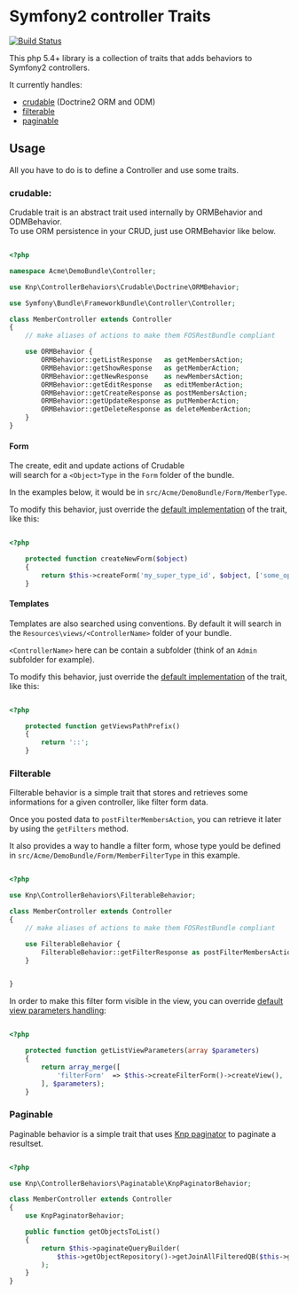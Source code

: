 # Symfony2 controller Traits

[![Build Status](https://secure.travis-ci.org/KnpLabs/ControllerBehaviors.png)](http://travis-ci.org/KnpLabs/ControllerBehaviors)


This php 5.4+ library is a collection of traits 
that adds behaviors to Symfony2 controllers.

It currently handles:

 * [crudable](#crudable) (Doctrine2 ORM and ODM)
 * [filterable](#filterable)
 * [paginable](#paginable)


## Usage

All you have to do is to define a Controller and use some traits.

<a name="crudable" id="crudable"></a>
### crudable:

Crudable trait is an abstract trait used internally by ORMBehavior and ODMBehavior.  
To use ORM persistence in your CRUD, just use ORMBehavior like below.


``` php

<?php

namespace Acme\DemoBundle\Controller;

use Knp\ControllerBehaviors\Crudable\Doctrine\ORMBehavior;

use Symfony\Bundle\FrameworkBundle\Controller\Controller;

class MemberController extends Controller
{
    // make aliases of actions to make them FOSRestBundle compliant

    use ORMBehavior {
        ORMBehavior::getListResponse   as getMembersAction;
        ORMBehavior::getShowResponse   as getMemberAction;
        ORMBehavior::getNewResponse    as newMembersAction;
        ORMBehavior::getEditResponse   as editMemberAction;
        ORMBehavior::getCreateResponse as postMembersAction;
        ORMBehavior::getUpdateResponse as putMemberAction;
        ORMBehavior::getDeleteResponse as deleteMemberAction;
    }
}

```


#### Form

The create, edit and update actions of Crudable  
will search for a `<Object>Type` in the `Form` folder of the bundle.

In the examples below, it would be in `src/Acme/DemoBundle/Form/MemberType`.

To modify this behavior, just override
the [default implementation](https://github.com/KnpLabs/ControllerBehaviors/blob/master/src/Knp/ControllerBehaviors/Crudable/CrudableBehavior.php#L544) 
of the trait, like this:

``` php

<?php

    protected function createNewForm($object)
    {
        return $this->createForm('my_super_type_id', $object, ['some_option' => true]);
    }

```

#### Templates

Templates are also searched using conventions. By default it will search in the `Resources\views/<ControllerName>` folder of your bundle.

`<ControllerName>` here can be contain a subfolder (think of an `Admin` subfolder for example).

To modify this behavior, just override
the [default implementation](https://github.com/KnpLabs/ControllerBehaviors/blob/master/src/Knp/ControllerBehaviors/Crudable/CrudableBehavior.php#L470) 
of the trait, like this:


``` php

<?php

    protected function getViewsPathPrefix()
    {
        return '::';
    }

```

### Filterable

Filterable behavior is a simple trait that stores and retrieves some informations for a given controller, 
like filter form data.

Once you posted data to `postFilterMembersAction`, you can retrieve it later by using  the `getFilters` method.

It also provides a way to handle a filter form, whose type yould be defined in `src/Acme/DemoBundle/Form/MemberFilterType` in this example.

``` php

<?php

use Knp\ControllerBehaviors\FilterableBehavior;

class MemberController extends Controller
{
    // make aliases of actions to make them FOSRestBundle compliant

    use FilterableBehavior {
        FilterableBehavior::getFilterResponse as postFilterMembersAction;
    }


}

```

In order to make this filter form visible in the view, you can override [default view parameters handling](https://github.com/KnpLabs/ControllerBehaviors/blob/master/src/Knp/ControllerBehaviors/Crudable/CrudableBehavior.php#L470):

``` php

<?php

    protected function getListViewParameters(array $parameters)
    {
        return array_merge([
            'filterForm'  => $this->createFilterForm()->createView(),
        ], $parameters);
    }

```


### Paginable

Paginable behavior is a simple trait that uses [Knp paginator](https://github.com/KnpLabs/KnpPaginatorBundle) to paginate a resultset.


``` php

<?php

use Knp\ControllerBehaviors\Paginatable\KnpPaginatorBehavior;

class MemberController extends Controller
{
    use KnpPaginatorBehavior;

    public function getObjectsToList()
    {
        return $this->paginateQueryBuilder(
            $this->getObjectRepository()->getJoinAllFilteredQB($this->getFilters()) // returns an ORM Query Builder
        );
    }
}

```
